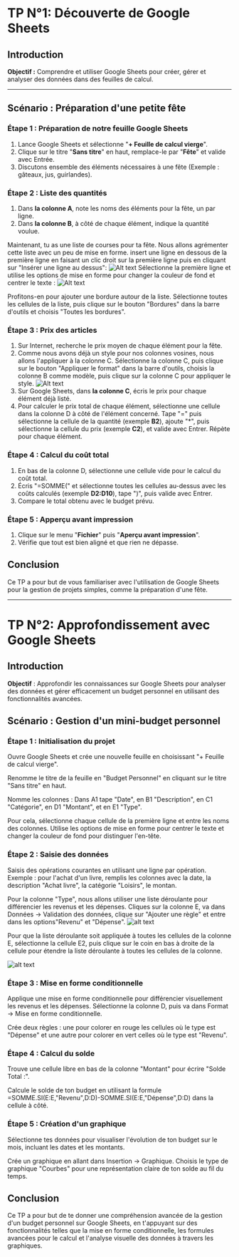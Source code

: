 # TP N°1: Découverte de Google Sheets

## Introduction

**Objectif :** Comprendre et utiliser Google Sheets pour créer, gérer et analyser des données dans des feuilles de calcul.

---

## Scénario : Préparation d'une petite fête

### Étape 1 : Préparation de notre feuille Google Sheets

1. Lance Google Sheets et sélectionne "**+ Feuille de calcul vierge**".
2. Clique sur le titre "**Sans titre**" en haut, remplace-le par "**Fête**" et valide avec Entrée.
3. Discutons ensemble des éléments nécessaires à une fête (Exemple : gâteaux, jus, guirlandes).

### Étape 2 : Liste des quantités

1. Dans **la colonne A**, note les noms des éléments pour la fête, un par ligne.
2. Dans **la colonne B**, à côté de chaque élément, indique la quantité voulue.

Maintenant, tu as une liste de courses pour ta fête. Nous allons agrémenter cette liste avec un peu de mise en forme. insert une ligne en dessous de la première ligne en faisant un clic droit sur la première ligne puis en cliquant sur "Insérer une ligne au dessus": ![Alt text](image.png)
Sélectionne la première ligne et utilise les options de mise en forme pour changer la couleur de fond et centrer le texte :
![Alt text](image-1.png)

Profitons-en pour ajouter une bordure autour de la liste. Sélectionne toutes les cellules de la liste, puis clique sur le bouton "Bordures" dans la barre d'outils et choisis "Toutes les bordures".

### Étape 3 : Prix des articles

1. Sur Internet, recherche le prix moyen de chaque élément pour la fête.
2. Comme nous avons déjà un style pour nos colonnes vosines, nous allons l'appliquer à la colonne C. Sélectionne la colonne C, puis clique sur le bouton "Appliquer le format" dans la barre d'outils, choisis la colonne B comme modèle, puis clique sur la colonne C pour appliquer le style.
   ![Alt text](image-2.png)
3. Sur Google Sheets, dans **la colonne C**, écris le prix pour chaque élément déjà listé.
4. Pour calculer le prix total de chaque élément, sélectionne une cellule dans la colonne D à côté de l'élément concerné. Tape "=" puis sélectionne la cellule de la quantité (exemple **B2**), ajoute "\*", puis sélectionne la cellule du prix (exemple **C2**), et valide avec Entrer. Répète pour chaque élément.

### Étape 4 : Calcul du coût total

1. En bas de la colonne D, sélectionne une cellule vide pour le calcul du coût total.
2. Écris "=SOMME(" et sélectionne toutes les cellules au-dessus avec les coûts calculés (exemple **D2:D10**), tape ")", puis valide avec Entrer.
3. Compare le total obtenu avec le budget prévu.

### Étape 5 : Apperçu avant impression

1. Clique sur le menu "**Fichier**" puis "**Aperçu avant impression**".
2. Vérifie que tout est bien aligné et que rien ne dépasse.

## Conclusion

Ce TP a pour but de vous familiariser avec l'utilisation de Google Sheets pour la gestion de projets simples, comme la préparation d'une fête.

---

# TP N°2: Approfondissement avec Google Sheets

## Introduction

**Objectif** : Approfondir les connaissances sur Google Sheets pour analyser des données et gérer efficacement un budget personnel en utilisant des fonctionnalités avancées.

## Scénario : Gestion d'un mini-budget personnel

### Étape 1 : Initialisation du projet

Ouvre Google Sheets et crée une nouvelle feuille en choisissant "+ Feuille de calcul vierge".

Renomme le titre de la feuille en "Budget Personnel" en cliquant sur le titre "Sans titre" en haut.

Nomme les colonnes : Dans A1 tape "Date", en B1 "Description", en C1 "Catégorie", en D1 "Montant", et en E1 "Type".

Pour cela, sélectionne chaque cellule de la première ligne et entre les noms des colonnes. Utilise les options de mise en forme pour centrer le texte et changer la couleur de fond pour distinguer l'en-tête.

### Étape 2 : Saisie des données

Saisis des opérations courantes en utilisant une ligne par opération. Exemple : pour l'achat d'un livre, remplis les colonnes avec la date, la description "Achat livre", la catégorie "Loisirs", le montan.

Pour la colonne "Type", nous allons utiliser une liste déroulante pour différencier les revenus et les dépenses.
Cliques sur la colonne E, va dans Données -> Validation des données, clique sur "Ajouter une règle" et entre dans les options"Revenu" et "Dépense".
![alt text](image-3.png)

Pour que la liste déroulante soit appliquée à toutes les cellules de la colonne E, sélectionne la cellule E2, puis clique sur le coin en bas à droite de la cellule pour étendre la liste déroulante à toutes les cellules de la colonne.

![alt text](image-4.png)

### Étape 3 : Mise en forme conditionnelle

Applique une mise en forme conditionnelle pour différencier visuellement les revenus et les dépenses. Sélectionne la colonne D, puis va dans Format -> Mise en forme conditionnelle.

Crée deux règles : une pour colorer en rouge les cellules où le type est "Dépense" et une autre pour colorer en vert celles où le type est "Revenu".

### Étape 4 : Calcul du solde

Trouve une cellule libre en bas de la colonne "Montant" pour écrire "Solde Total :".

Calcule le solde de ton budget en utilisant la formule =SOMME.SI(E:E,"Revenu",D:D)-SOMME.SI(E:E,"Dépense",D:D) dans la cellule à côté.

### Étape 5 : Création d'un graphique

Sélectionne tes données pour visualiser l'évolution de ton budget sur le mois, incluant les dates et les montants.

Crée un graphique en allant dans Insertion -> Graphique. Choisis le type de graphique "Courbes" pour une représentation claire de ton solde au fil du temps.

## Conclusion

Ce TP a pour but de te donner une compréhension avancée de la gestion d'un budget personnel sur Google Sheets, en t'appuyant sur des fonctionnalités telles que la mise en forme conditionnelle, les formules avancées pour le calcul et l'analyse visuelle des données à travers les graphiques.
